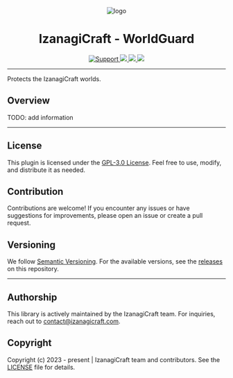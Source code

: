 <div align="center">
    <img src="https://avatars.githubusercontent.com/u/153524152?s=220" alt="logo">
</div>
<div align="center">
    <h1>IzanagiCraft - WorldGuard</h1>
    <a href="https://discord.gg/ySsgfQmY">
        <img src="https://img.shields.io/discord/1183768311851388958.svg?colorB=Blue&logo=discord&label=Support+%26+Community&style=for-the-badge" alt="Support">
    </a>
    <a href="https://github.com/IzanagiCraft/IzanagiWorldGuard/issues">
        <img src="https://img.shields.io/github/issues/IzanagiCraft/IzanagiWorldGuard.svg?style=for-the-badge">
    </a>
    <a href="https://www.gnu.org/licenses/gpl-3.0">
        <img src="https://img.shields.io/badge/License-GPLv3-blue.svg?style=for-the-badge">
    </a>
    <a href="https://openjdk.org/projects/jdk/17/">
        <img src="https://img.shields.io/badge/Java-%3E%3D%2017-brightgreen?style=for-the-badge">
    </a>
</div>

---

Protects the IzanagiCraft worlds.

## Overview

TODO: add information

---

## License

This plugin is licensed under the [GPL-3.0 License](https://www.gnu.org/licenses/gpl-3.0.txt). Feel free to use, modify, and distribute it as needed.

## Contribution

Contributions are welcome! If you encounter any issues or have suggestions for improvements, please open an issue or create a pull request.

## Versioning

We follow [Semantic Versioning](https://semver.org/). For the available versions, see the [releases](https://github.com/IzanagiCraft/IzanagiWorldGuard/releases) on this repository.

---

## Authorship

This library is actively maintained by the IzanagiCraft team. For inquiries, reach out to [contact@izanagicraft.com](mailto:contact@izanagicraft.com).

## Copyright

Copyright (c) 2023 - present | IzanagiCraft team and contributors. See the [LICENSE](./LICENSE) file for details.

